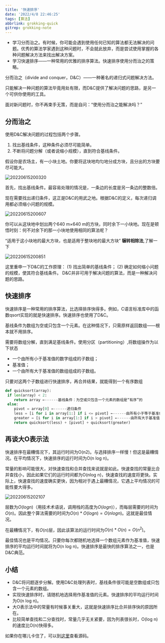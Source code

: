 ```yaml
---
title: '快速排序'
date: '2022/4/8 22:46:25'
tags: [算法]
abbrlink: grokking-quick
gitrep: grokking-note
---
```

- 学习分而治之。有时候，你可能会遇到使用任何已知的算法都无法解决的问题。优秀的算法学家遇到这种问题时，不会就此放弃，而是尝试使用掌握的各种问题解决方法来找出解决方案。
- 学习快速排序——一种常用的优雅的排序算法。快速排序使用分而治之的策略。

分而治之（divide and conquer，D&C）——一种著名的递归式问题解决方法。

只能解决一种问题的算法毕竟用处有限，而D&C提供了解决问题的思路，是另一个可供你使用的工具。

面对新问题时，你不再束手无策，而是自问：“使用分而治之能解决吗？”

<!--more-->

## 分而治之

使用D&C解决问题的过程包括两个步骤。

1. 找出基线条件，这种条件必须尽可能简单。
2. 不断将问题分解（或者说缩小规模），直到符合基线条件。

假设你是农场主，有一小块土地。你要将这块地均匀地分成方块，且分出的方块要尽可能大。

![20220615200320](https://pic.ours1984.top/img/20220615200320.png!shuiyin)

首先，找出基线条件。最容易处理的情况是，一条边的长度是另一条边的整数倍。

现在需要找出递归条件，这正是D&C的用武之地。根据D&C的定义，每次递归调用都必须缩小问题的规模。

![20220615200607](https://pic.ours1984.top/img/20220615200607.png!shuiyin)

你可以从这块地中划出两个640 m×640 m的方块，同时余下一小块地。现在是顿悟时刻：何不对余下的那一小块地使用相同的算法呢？

“适用于这小块地的最大方块，也是适用于整块地的最大方块” **辗转相除法**,了解一下

![20220615200851](https://pic.ours1984.top/img/20220615200851.png!shuiyin)

这里重申一下D&C的工作原理：
(1) 找出简单的基线条件；
(2) 确定如何缩小问题的规模，使其符合基线条件。
D&C并非可用于解决问题的算法，而是一种解决问题的思路。

## 快速排序

快速排序是一种常用的排序算法，比选择排序快得多。例如，C语言标准库中的函数qsort实现的就是快速排序。快速排序也使用了D&C。

基线条件为数组为空或只包含一个元素。在这种情况下，只需原样返回数组——根本就不用排序。

需要将数组分解，直到满足基线条件。使用分区（partitioning）,将数组操作为以下状态

- 一个由所有小于基准值的数字组成的子数组；
- 基准值；
- 一个由所有大于基准值的数组组成的子数组。

只要对这两个子数组进行快速排序，再合并结果，就能得到一个有序数组

```python
def quicksort(array):
 if len(array) < 2:
    return array ←------基线条件：为空或只包含一个元素的数组是“有序”的
 else:
    pivot = array[0] ←------递归条件
    less = [i for i in array[1:] if i <= pivot] ←------由所有小于等于基准值的元素组成的子数组
    greater = [i for i in array[1:] if i > pivot] ←------由所有大于基准值的元素组成的子数组
    return quicksort(less) + [pivot] + quicksort(greater)
```

## 再谈大O表示法

快速排序在最糟情况下，其运行时间为O(n2)。与选择排序一样慢！但这是最糟情况。在平均情况下，快速排序的运行时间为O(n log n)。

常量的影响可能很大，对快速查找和合并查找来说就是如此。快速查找的常量比合并查找小，因此如果它们的运行时间都为O(nlog n)，快速查找的速度将更快。实际上，快速查找的速度确实更快，因为相对于遇上最糟情况，它遇上平均情况的可能性要大得多。

![20220615202107](https://pic.ours1984.top/img/20220615202107.png!shuiyin)

层数为$O(log n)$（用技术术语说，调用栈的高度为$O(logn)$），而每层需要的时间为$O(n)$。因此整个算法需要的时间为$O(n) *O(log n) = O(n log n)$。这就是最佳情况。

在最糟情况下，有$O(n)$层，因此该算法的运行时间为$O(n) * O(n) =O(n^2)$。

最佳情况也是平均情况。只要你每次都随机地选择一个数组元素作为基准值，快速排序的平均运行时间就将为O(n log n)。快速排序是最快的排序算法之一，也是D&C典范。

## 小结

- D&C将问题逐步分解。使用D&C处理列表时，基线条件很可能是空数组或只包含一个元素的数组。
- 实现快速排序时，请随机地选择用作基准值的元素。快速排序的平均运行时间为O(n log n)。
- 大O表示法中的常量有时候事关重大，这就是快速排序比合并排序快的原因所在。
- 比较简单查找和二分查找时，常量几乎无关紧要，因为列表很长时，O(log n)的速度比O(n)快得多。

如果你在哪儿卡住了，可以到[这里](https://github.com/ours1984/note-code/blob/main/grokking-note/sort.cpp)查看源码。
